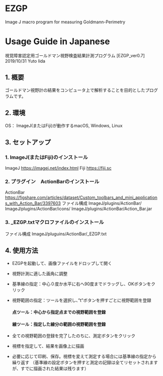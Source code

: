 # EZGP
Image J macro program for measuring Goldmann-Perimetry

# Usage Guide in Japanese

視覚障害認定用ゴールドマン視野検査結果計測プログラム [EZGP_ver0.7]
     2019/10/31 Yuto Iida
## 1.	概要
ゴールドマン視野計の結果をコンピュータ上で解析することを目的としたプログラムです。

## 2.	環境
OS： ImageJ(またはFiji)が動作するmacOS, Windows, Linux

## 3.	セットアップ
### 1.	ImageJ(またはFiji)のインストール
ImageJ https://imagej.net/index.html
Fiji https://fiji.sc

### 2.	プラグイン　ActionBarのインストール
ActionBar 
https://figshare.com/articles/dataset/Custom_toolbars_and_mini_applications_with_Action_Bar/3397603
ファイル構成
ImageJ/plugins/ActionBar/ 
ImageJ/plugins/ActionBar/icons/ 
ImageJ/plugins/ActionBar/Action_Bar.jar 

### 3.	_EZGP.txtマクロファイルのインストール
ファイル構成
		ImageJ/pluguins/ActionBar/_EZGP.txt
## 4.	使用方法
- EZGPを起動して、画像ファイルをドロップして開く

- 視野計測に適した画角に調整

- 基準線の指定：中心０度か水平に右へ90度までドラッグし、OKボタンをクリック

- 視野範囲の指定：ツールを選択し、”t”ボタンを押すごとに視野範囲を登録
	#### 点ツール：中心から指定点までの視野範囲を登録
	#### 線ツール：指定した線分の範囲の視野範囲を登録
- 全ての視野範囲の登録を完了したのちに、測定ボタンをクリック
- 視標を指定して、結果を画像上に描画
- 必要に応じて印刷、保存。視標を変えて測定する場合には基準線の指定から繰り返す
（基準線の設定ボタンを押すと測定の記録は全てリセットされますが、すでに描画された結果は残ります）

